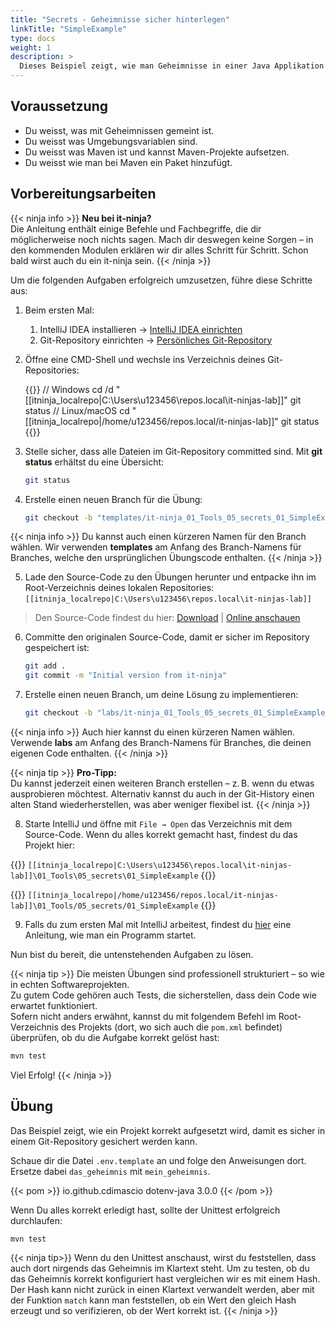 ```yaml
---
title: "Secrets - Geheimnisse sicher hinterlegen"
linkTitle: "SimpleExample"
type: docs
weight: 1
description: >
  Dieses Beispiel zeigt, wie man Geheimnisse in einer Java Applikation sicher hinterlegen kann.
---
```


<!--suppress CheckEmptyScriptTag -->

## Voraussetzung

- Du weisst, was mit Geheimnissen gemeint ist.
- Du weisst was Umgebungsvariablen sind.
- Du weisst was Maven ist und kannst Maven-Projekte aufsetzen.
- Du weisst wie man bei Maven ein Paket hinzufügt.

## Vorbereitungsarbeiten

{{< ninja info >}}
**Neu bei it-ninja?**  
Die Anleitung enthält einige Befehle und Fachbegriffe, die dir möglicherweise noch nichts sagen. Mach dir deswegen keine Sorgen – in den kommenden Modulen erklären wir dir alles Schritt für Schritt. Schon bald wirst auch du ein it-ninja sein.
{{< /ninja >}}

Um die folgenden Aufgaben erfolgreich umzusetzen, führe diese Schritte aus:

1. Beim ersten Mal:

   1. IntelliJ IDEA installieren → [IntelliJ IDEA einrichten](/docs/02_java/02_intellij-einrichten/)
   2. Git-Repository einrichten → [Persönliches Git-Repository](/docs/01_tools/02_personal-bitbucket/)

2. Öffne eine CMD-Shell und wechsle ins Verzeichnis deines Git-Repositories:

   {{<codeblock os="windows" lang="bash">}}
   // Windows
   cd /d "[[itninja_localrepo|C:\Users\u123456\repos.local\it-ninjas-lab]]"
   git status
   // Linux/macOS
   cd "[[itninja_localrepo|/home/u123456/repos.local/it-ninjas-lab]]"
   git status
   {{</codeblock>}}

3. Stelle sicher, dass alle Dateien im Git-Repository committed sind. Mit **git status** erhältst du eine Übersicht:

   ```bash
   git status
   ```

4. Erstelle einen neuen Branch für die Übung:

   ```bash
   git checkout -b "templates/it-ninja_01_Tools_05_secrets_01_SimpleExample"
   ```

{{< ninja info >}}
Du kannst auch einen kürzeren Namen für den Branch wählen. Wir verwenden **templates** am Anfang des Branch-Namens für Branches, welche den ursprünglichen Übungscode enthalten.
{{< /ninja >}}

5. Lade den Source-Code zu den Übungen herunter und entpacke ihn im Root-Verzeichnis deines lokalen Repositories:  
   `[[itninja_localrepo|C:\Users\u123456\repos.local\it-ninjas-lab]]`

> Den Source-Code findest du hier: [Download](./it-ninja_01_Tools_05_secrets_01_SimpleExample.zip) | [Online anschauen](./source/)

6. Committe den originalen Source-Code, damit er sicher im Repository gespeichert ist:

   ```bash
   git add .
   git commit -m "Initial version from it-ninja"
   ```

7. Erstelle einen neuen Branch, um deine Lösung zu implementieren:

   ```bash
   git checkout -b "labs/it-ninja_01_Tools_05_secrets_01_SimpleExample"
   ```

{{< ninja info >}}
Auch hier kannst du einen kürzeren Namen wählen. Verwende **labs** am Anfang des Branch-Namens für Branches, die deinen eigenen Code enthalten.
{{< /ninja >}}

{{< ninja tip >}}
**Pro-Tipp:**  
Du kannst jederzeit einen weiteren Branch erstellen – z. B. wenn du etwas ausprobieren möchtest. Alternativ kannst du auch in der Git-History einen alten Stand wiederherstellen, was aber weniger flexibel ist.
{{< /ninja >}}

8. Starte IntelliJ und öffne mit `File → Open` das Verzeichnis mit dem Source-Code. Wenn du alles korrekt gemacht hast, findest du das Projekt hier:

{{<windows>}}
`[[itninja_localrepo|C:\Users\u123456\repos.local\it-ninjas-lab]]\01_Tools\05_secrets\01_SimpleExample`
{{</windows>}}

{{<linux>}}
`[[itninja_localrepo|/home/u123456/repos.local/it-ninjas-lab]]\01_Tools/05_secrets/01_SimpleExample`
{{</linux>}}

9. Falls du zum ersten Mal mit IntelliJ arbeitest, findest du [hier](/docs/99_tools/ide/intellij/03_run-and-debug) eine Anleitung, wie man ein Programm startet.

Nun bist du bereit, die untenstehenden Aufgaben zu lösen.

{{< ninja tip >}}
Die meisten Übungen sind professionell strukturiert – so wie in echten Softwareprojekten.  
Zu gutem Code gehören auch Tests, die sicherstellen, dass dein Code wie erwartet funktioniert.  
Sofern nicht anders erwähnt, kannst du mit folgendem Befehl im Root-Verzeichnis des Projekts (dort, wo sich auch die `pom.xml` befindet) überprüfen, ob du die Aufgabe korrekt gelöst hast:

```bash
mvn test
```

Viel Erfolg!
{{< /ninja >}}

## Übung

Das Beispiel zeigt, wie ein Projekt korrekt aufgesetzt wird, damit es sicher in einem Git-Repository gesichert werden
kann.

Schaue dir die Datei `.env.template` an und folge den Anweisungen dort. Ersetze dabei `das_geheimnis` mit
`mein_geheimnis`.

{{< pom >}}
<dependency>
<groupId>io.github.cdimascio</groupId>
<artifactId>dotenv-java</artifactId>
<version>3.0.0</version>
</dependency>
{{< /pom >}}

Wenn Du alles korrekt erledigt hast, sollte der Unittest erfolgreich durchlaufen:

```
mvn test
```

{{< ninja tip>}}
Wenn du den Unittest anschaust, wirst du feststellen, dass auch dort nirgends das Geheimnis im Klartext steht. Um zu
testen, ob du das Geheimnis korrekt konfiguriert hast vergleichen wir es mit einem Hash. Der Hash kann nicht zurück in
einen Klartext verwandelt werden, aber mit der Funktion `match` kann man feststellen, ob ein Wert den gleich Hash
erzeugt und so verifizieren, ob der Wert korrekt ist.
{{< /ninja >}}
